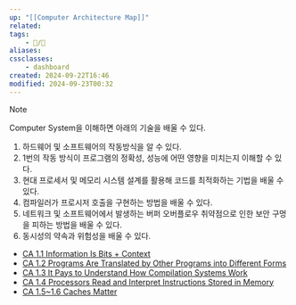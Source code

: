 ```yaml
---
up: "[[Computer Architecture Map]]"
related:
tags:
    - 📝/🌿️
aliases:
cssclasses:
    - dashboard
created: 2024-09-22T16:46
modified: 2024-09-23T00:32
---
```


> [!NOTE]
> Computer System을 이해하면 아래의 기술을 배울 수 있다.
>
> 1. 하드웨어 및 소프트웨어의 작동방식을 알 수 있다.
> 2. 1번의 작동 방식이 프로그램의 정확성, 성능에 어떤 영향을 미치는지 이해할 수 있다.
> 3. 현대 프로세서 및 메모리 시스템 설계를 활용해 코드를 최적화하는 기법을 배울 수 있다.
> 4. 컴파일러가 프로시저 호출을 구현하는 방법을 배울 수 있다.
> 5. 네트워크 및 소프트웨어에서 발생하는 버퍼 오버플로우 취약점으로 인한 보안 구멍을 피하는 방법을 배울 수 있다.
> 6. 동시성의 약속과 위험성을 배울 수 있다.

- [CA 1.1 Information Is Bits + Context](https://github.com/devkade/CS-Farming/blob/main/Computer_Architecture/CA_1.1_Information_Is_Bits_+_Context.md)
- [CA 1.2 Programs Are Translated by Other Programs into Different Forms](https://github.com/devkade/CS-Farming/blob/main/Computer_Architecture/CA_1.2_Programs_Are_Translated_by_Other_Programs_into_Different_Forms.md)
- [CA 1.3 It Pays to Understand How Compilation Systems Work](https://github.com/devkade/CS-Farming/blob/main/Computer_Architecture/CA_1.3_It_Pays_to_UnderStand_How_Compilation_Systems_Work.md)
- [CA 1.4 Processors Read and Interpret Instructions Stored in Memory](https://github.com/devkade/CS-Farming/blob/main/Computer_Architecture/CA_1.4_Processors_Read_and_Interpret_Instructions_Stored_in_Memory.md)
- [CA 1.5~1.6 Caches Matter](https://github.com/devkade/CS-Farming/blob/main/Computer_Architecture/CA_1.5~1.6_Caches_Matter.md)
